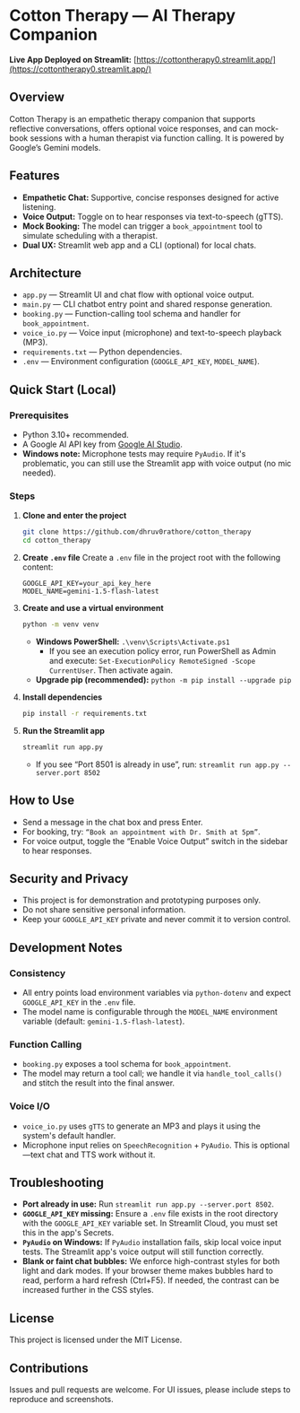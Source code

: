 # Cotton Therapy — AI Therapy Companion

**Live App Deployed on Streamlit:** [https://cottontherapy0.streamlit.app/](https://cottontherapy0.streamlit.app/)

## Overview

Cotton Therapy is an empathetic therapy companion that supports reflective conversations, offers optional voice responses, and can mock-book sessions with a human therapist via function calling. It is powered by Google’s Gemini models.

## Features

  * **Empathetic Chat:** Supportive, concise responses designed for active listening.
  * **Voice Output:** Toggle on to hear responses via text-to-speech (gTTS).
  * **Mock Booking:** The model can trigger a `book_appointment` tool to simulate scheduling with a therapist.
  * **Dual UX:** Streamlit web app and a CLI (optional) for local chats.

## Architecture

  * `app.py` — Streamlit UI and chat flow with optional voice output.
  * `main.py` — CLI chatbot entry point and shared response generation.
  * `booking.py` — Function-calling tool schema and handler for `book_appointment`.
  * `voice_io.py` — Voice input (microphone) and text-to-speech playback (MP3).
  * `requirements.txt` — Python dependencies.
  * `.env` — Environment configuration (`GOOGLE_API_KEY`, `MODEL_NAME`).

## Quick Start (Local)

### Prerequisites

  * Python 3.10+ recommended.
  * A Google AI API key from [Google AI Studio](https://aistudio.google.com/app/apikey).
  * **Windows note:** Microphone tests may require `PyAudio`. If it's problematic, you can still use the Streamlit app with voice output (no mic needed).

### Steps

1.  **Clone and enter the project**

    ```bash
    git clone https://github.com/dhruv0rathore/cotton_therapy
    cd cotton_therapy
    ```

2.  **Create `.env` file**
    Create a `.env` file in the project root with the following content:

    ```env
    GOOGLE_API_KEY=your_api_key_here
    MODEL_NAME=gemini-1.5-flash-latest
    ```

3.  **Create and use a virtual environment**

    ```bash
    python -m venv venv
    ```

      * **Windows PowerShell:** `.\venv\Scripts\Activate.ps1`
          * If you see an execution policy error, run PowerShell as Admin and execute: `Set-ExecutionPolicy RemoteSigned -Scope CurrentUser`. Then activate again.
      * **Upgrade pip (recommended):** `python -m pip install --upgrade pip`

4.  **Install dependencies**

    ```bash
    pip install -r requirements.txt
    ```

5.  **Run the Streamlit app**

    ```bash
    streamlit run app.py
    ```

      * If you see “Port 8501 is already in use”, run: `streamlit run app.py --server.port 8502`

## How to Use

  * Send a message in the chat box and press Enter.
  * For booking, try: `“Book an appointment with Dr. Smith at 5pm”`.
  * For voice output, toggle the “Enable Voice Output” switch in the sidebar to hear responses.

## Security and Privacy

  * This project is for demonstration and prototyping purposes only.
  * Do not share sensitive personal information.
  * Keep your `GOOGLE_API_KEY` private and never commit it to version control.

## Development Notes

### Consistency

  * All entry points load environment variables via `python-dotenv` and expect `GOOGLE_API_KEY` in the `.env` file.
  * The model name is configurable through the `MODEL_NAME` environment variable (default: `gemini-1.5-flash-latest`).

### Function Calling

  * `booking.py` exposes a tool schema for `book_appointment`.
  * The model may return a tool call; we handle it via `handle_tool_calls()` and stitch the result into the final answer.

### Voice I/O

  * `voice_io.py` uses `gTTS` to generate an MP3 and plays it using the system's default handler.
  * Microphone input relies on `SpeechRecognition` + `PyAudio`. This is optional—text chat and TTS work without it.

## Troubleshooting

  * **Port already in use:** Run `streamlit run app.py --server.port 8502`.
  * **`GOOGLE_API_KEY` missing:** Ensure a `.env` file exists in the root directory with the `GOOGLE_API_KEY` variable set. In Streamlit Cloud, you must set this in the app's Secrets.
  * **`PyAudio` on Windows:** If `PyAudio` installation fails, skip local voice input tests. The Streamlit app's voice output will still function correctly.
  * **Blank or faint chat bubbles:** We enforce high-contrast styles for both light and dark modes. If your browser theme makes bubbles hard to read, perform a hard refresh (Ctrl+F5). If needed, the contrast can be increased further in the CSS styles.

## License

This project is licensed under the MIT License.

## Contributions

Issues and pull requests are welcome. For UI issues, please include steps to reproduce and screenshots.
